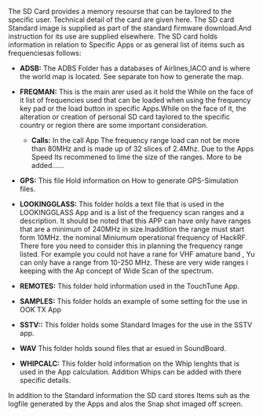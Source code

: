 The SD Card provides a memory resourse  that can be taylored to the specific user. Technical detail of the card are given here. The SD card Standard image is supplied as part of the standard firmware download.And instruction for its use are supplied elsewhere. The SD card holds information  in relation to Specific Apps or as general list of items such as frequenciesas follows:

* **ADSB:**  The ADBS Folder has a databases of Airlines,IACO and is where the world map is located. See separate ton how to generate the map.
* **FREQMAN:**  This is the main arer used as it hold the   While on the face of it list of frequencies used that can be loaded when using the frequency key pad or the load button in specific Apps.While on the face of it, the alteration or creation of personal SD card taylored to the specific country or region there are some important consideration.
     * **Calls:**  In the call App The frequency range load can not be more than  80MHz and is made up of 32 slices of 2.4Mhz. Due to the Apps Speed Its recommened to lime the size of the ranges.
More to be added......

* **GPS:** This file Hold information on How to generate GPS-Simulation files.
* **LOOKINGGLASS:** This folder holds a text file that is used in the LOOKINGGLASS App and is a list of the frequency scan ranges  and a description. It should be noted that this APP can have only have ranges that are a minimum of 240MHz in size.Inaddition the range must start form 10MHz. the nominal Miniumum operational frequency of HackRF. There fore you need to consider this in planning the frequency range listed. For example you could not have a rane for  VHF amature band , Yu can only have a range from 10-250 MHz. These are very wide ranges  i keeping with the Ap concept of Wide Scan of the spectrum.
* **REMOTES:** This folder hold information used in the TouchTune App.
* **SAMPLES:** This folder holds an example of some setting for the use in OOK TX App
* **SSTV::** This folder holds some Standard Images for the use in the SSTV app.
* **WAV** This folder holds sound files  that ar esued in SoundBoard.
* **WHIPCALC:** This folder hold information on the  Whip lenghts that is used in the App calculation. Addition Whips can be added with there specific details.

 In addition to the  Standard information the SD card stores Items suh as the logfile generated by the Apps and alos the Snap shot imaged off screen.
